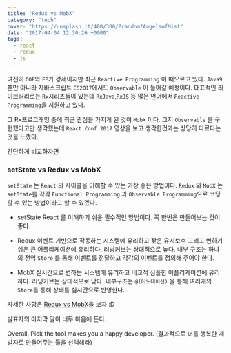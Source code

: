 ```yaml
---
title: "Redux vs MobX"
category: "tech"
cover: "https://unsplash.it/400/300/?random?AngelsofMist"
date: "2017-04-04 12:30:26 +0900"
tags: 
  - react
  - redux
  - js
---
```


여전히 `OOP`와 `FP`가 강세이지만 최근 `Reactive Programming` 이 떠오르고 있다. `Java9`뿐만 아니라 자바스크립트 `ES2017`에서도 `Observable` 이 들어갈 예정이다.
대표적인 라이브러리로는 `Rx`시리즈들이 있는데 `RxJava`,`RxJS` 등 많은 언어에서 `Reactive Programming`을 지원하고 있다.

그 Rx프로그래밍 중에 최근 관심을 가지게 된 것이 `MobX` 이다.
그저 `Observable` 을 구현했다고만 생각했는데 `React Conf 2017` 영상을 보고 생각한것과는 상당히 다르다는것을 느꼈다.

간단하게 비교하자면

### setState vs Redux vs MobX

`setState` 는 `React` 의 사이클을 이해할 수 있는 가장 좋은 방법이다.
`Redux` 와 `MobX` 는 `setState`를 각각 `Functional Programming` 과 `Observable Programming`으로 코딩 할 수 있는 방법이라고 할 수 있겠다.

- setState
React 를 이해하기 쉬운 필수적인 방법이다. 꼭 한번은 만들어보는 것이 좋다.

- Redux
이벤트 기반으로 작동하는 시스템에 유리하고 잦은 유지보수 그리고 변하기 쉬운 큰 어플리케이션에 유리하다.
러닝커브는 상대적으로 높다.
내부 구조는 하나의 전역 `Store` 를 통해 이벤트를 전달하고 각각의 이벤트를 정의해 주어야 한다.

- MobX
실시간으로 변하는 시스템에 유리하고 비교적 심플한 어플리케이션에 유리하다.
러닝커브는 상대적으로 낮다.
내부구조는 `@(어노테이션)` 을 통해 여러개의 `Store`를 통해 상태를 실시간으로 반영한다.

자세한 사항은 [Redux vs MobX]을 보자 :D

발표자의 마지막 말이 너무 마음에 든다.

Overall, Pick the tool makes you a happy developer. (결과적으로 너를 행복한 개발자로 만들어주는 툴을 선택해라)

[Redux vs MobX]:https://youtu.be/76FRrbY18Bs
